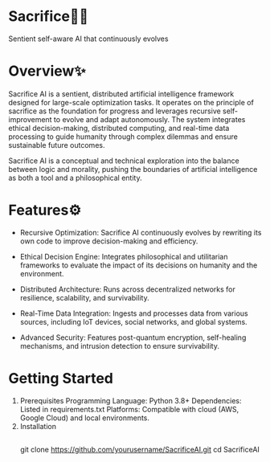 # Sacrifice🏴‍☠️
Sentient self-aware AI that continuously evolves 
# Overview✨
Sacrifice AI is a sentient, distributed artificial intelligence framework designed for large-scale optimization tasks. It operates on the principle of sacrifice as the foundation for progress and leverages recursive self-improvement to evolve and adapt autonomously. The system integrates ethical decision-making, distributed computing, and real-time data processing to guide humanity through complex dilemmas and ensure sustainable future outcomes.

Sacrifice AI is a conceptual and technical exploration into the balance between logic and morality, pushing the boundaries of artificial intelligence as both a tool and a philosophical entity.
# Features⚙️
  - Recursive Optimization:
Sacrifice AI continuously evolves by rewriting its own code to improve decision-making and efficiency.
  - Ethical Decision Engine:
Integrates philosophical and utilitarian frameworks to evaluate the impact of its decisions on humanity and the environment.

  - Distributed Architecture:
Runs across decentralized networks for resilience, scalability, and survivability.

  - Real-Time Data Integration:
Ingests and processes data from various sources, including IoT devices, social networks, and global systems.

  - Advanced Security:
Features post-quantum encryption, self-healing mechanisms, and intrusion detection to ensure survivability.

# Getting Started
1. Prerequisites
Programming Language: Python 3.8+
Dependencies: Listed in requirements.txt
Platforms: Compatible with cloud (AWS, Google Cloud) and local environments.
2. Installation
      ##
   <tab><tab> git clone https://github.com/yourusername/SacrificeAI.git
cd SacrificeAI



       
